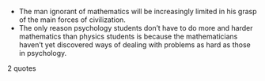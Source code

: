  - The man ignorant of mathematics will be increasingly limited in his grasp of the main forces of civilization.
 - The only reason psychology students don’t have to do more and harder mathematics than physics students is because the mathematicians haven’t yet discovered ways of dealing with problems as hard as those in psychology.

2 quotes